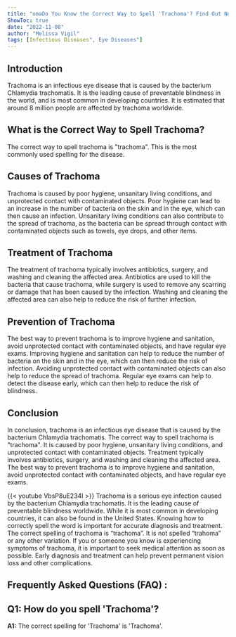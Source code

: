 ```yaml
---
title: "omaDo You Know the Correct Way to Spell 'Trachoma'? Find Out Now!"
ShowToc: true 
date: "2022-11-08"
author: "Melissa Vigil" 
tags: [Infectious Diseases", Eye Diseases"]
---
```

## Introduction
Trachoma is an infectious eye disease that is caused by the bacterium Chlamydia trachomatis. It is the leading cause of preventable blindness in the world, and is most common in developing countries. It is estimated that around 8 million people are affected by trachoma worldwide.

## What is the Correct Way to Spell Trachoma?
The correct way to spell trachoma is "trachoma". This is the most commonly used spelling for the disease.

## Causes of Trachoma
Trachoma is caused by poor hygiene, unsanitary living conditions, and unprotected contact with contaminated objects. Poor hygiene can lead to an increase in the number of bacteria on the skin and in the eye, which can then cause an infection. Unsanitary living conditions can also contribute to the spread of trachoma, as the bacteria can be spread through contact with contaminated objects such as towels, eye drops, and other items.

## Treatment of Trachoma
The treatment of trachoma typically involves antibiotics, surgery, and washing and cleaning the affected area. Antibiotics are used to kill the bacteria that cause trachoma, while surgery is used to remove any scarring or damage that has been caused by the infection. Washing and cleaning the affected area can also help to reduce the risk of further infection.

## Prevention of Trachoma
The best way to prevent trachoma is to improve hygiene and sanitation, avoid unprotected contact with contaminated objects, and have regular eye exams. Improving hygiene and sanitation can help to reduce the number of bacteria on the skin and in the eye, which can then reduce the risk of infection. Avoiding unprotected contact with contaminated objects can also help to reduce the spread of trachoma. Regular eye exams can help to detect the disease early, which can then help to reduce the risk of blindness.

## Conclusion
In conclusion, trachoma is an infectious eye disease that is caused by the bacterium Chlamydia trachomatis. The correct way to spell trachoma is "trachoma". It is caused by poor hygiene, unsanitary living conditions, and unprotected contact with contaminated objects. Treatment typically involves antibiotics, surgery, and washing and cleaning the affected area. The best way to prevent trachoma is to improve hygiene and sanitation, avoid unprotected contact with contaminated objects, and have regular eye exams.

{{< youtube VbsP8uE234I >}} 
Trachoma is a serious eye infection caused by the bacterium Chlamydia trachomatis. It is the leading cause of preventable blindness worldwide. While it is most common in developing countries, it can also be found in the United States. Knowing how to correctly spell the word is important for accurate diagnosis and treatment. The correct spelling of trachoma is “trachoma”. It is not spelled “trahoma” or any other variation. If you or someone you know is experiencing symptoms of trachoma, it is important to seek medical attention as soon as possible. Early diagnosis and treatment can help prevent permanent vision loss and other complications.

## Frequently Asked Questions (FAQ) :
## Q1: How do you spell 'Trachoma'?

**A1:** The correct spelling for 'Trachoma' is 'Trachoma'.





